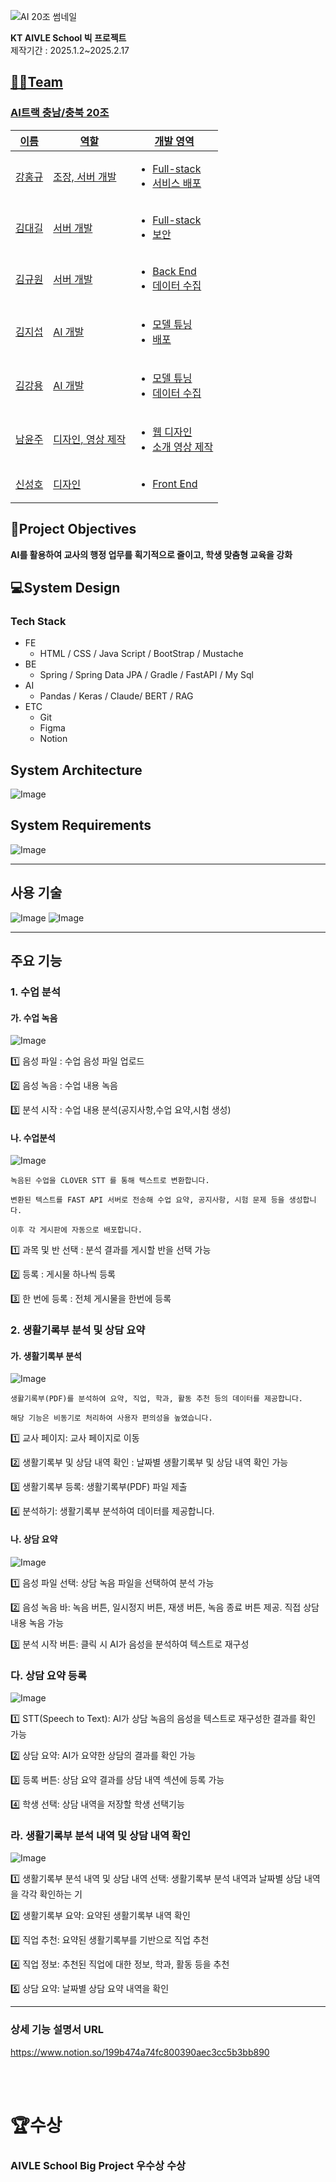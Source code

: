 ![AI 20조 썸네일](https://github.com/user-attachments/assets/751af4bc-d885-40b9-95b4-aeda6d770586)


**KT AIVLE School 빅 프로젝트**
<br>
제작기간 : 2025.1.2~2025.2.17


## <u>👨‍🔧Team
 ### AI트랙 충남/충북 20조
<table>
    <thead>
        <tr>
            <th>이름</th>
            <th>역할</th>
            <th>개발 영역</th>
        </tr>
    </thead>
    <tbody>
      <tr>
            <td>강홍규</td>
            <td>  
                조장, 서버 개발
            </td>
            <td>
              <ul>
                  <li>Full-stack</li>
                  <li>서비스 배포</li>
              </ul>
            </td>
        </tr>
        <tr>
            <td>김대길</td>
            <td>  
               서버 개발
            </td>
            <td>
              <ul>
                  <li>Full-stack</li>
                  <li>보안</li>
              </ul>
            </td>
        </tr>
        <tr>
            <td>김규원</td>
            <td>  
                서버 개발
            </td>
            <td>
              <ul>
                  <li>Back End</li>
                  <li>데이터 수집</li>
              </ul>
            </td>
        </tr>
        <tr>
            <td>김지섭</td>
            <td>  
                AI 개발
            </td>
            <td>
              <ul>
                  <li>모델 튜닝</li>
                  <li>배포</li>
              </ul>
            </td>
        </tr>
        <tr>
          <td>김강용</td>
            <td>  
                 AI 개발
            </td>
            <td>
              <ul>
                  <li>모델 튜닝</li>
                  <li>데이터 수집</li>
              </ul>
            </td>
        </tr>
        <tr>
          <td>남윤주</td>
            <td>  
                디자인, 영상 제작
            </td>
            <td>
              <ul>
                  <li>웹 디자인</li>
                  <li>소개 영상 제작</li>
              </ul>
            </td>
        </tr>
      <tr>
          <td>신성호</td>
            <td>  
                디자인
            </td>
            <td>
              <ul>
                  <li>Front End</li>
              </ul>
            </td>
        </tr>
    </tbody>
</table>


## </u> 🧐Project Objectives
**AI를 활용하여 교사의 행정 업무를 획기적으로 줄이고, 학생 맞춤형 교육을 강화**



## </u> 💻System Design
 ### Tech Stack
- FE
    - HTML / CSS / Java Script / BootStrap / Mustache
- BE
    - Spring / Spring Data JPA / Gradle / FastAPI / My Sql
- AI
    - Pandas / Keras / Claude/ BERT / RAG
- ETC
    - Git
    - Figma
    - Notion
  
## System Architecture
![Image](https://github.com/user-attachments/assets/ba5bc215-fe7b-477e-a618-04d337b8322d)

 ## System Requirements
 ![Image](https://github.com/user-attachments/assets/d5cb4c78-565e-4043-8bef-257692ef497c)

*****

## 사용 기술
 ![Image](https://github.com/user-attachments/assets/60fbbead-0552-4254-ad12-90198979c64d)
 ![Image](https://github.com/user-attachments/assets/4e1260c5-3fe2-4e2a-bf01-9f55a60439db)

*****

## 주요 기능

### 1. 수업 분석

#### 가. 수업 녹음
![Image](https://github.com/user-attachments/assets/4854dcc3-307a-4912-a8c3-b9091779e82d)

1️⃣ 음성 파일 : 수업 음성 파일 업로드  

2️⃣ 음성 녹음 : 수업 내용 녹음

3️⃣ 분석 시작 : 수업 내용 분석(공지사항,수업 요약,시험 생성)

#### 나. 수업분석
![Image](https://github.com/user-attachments/assets/db7bc0ee-de1d-4e99-94ab-a1d254b041df)

```
녹음된 수업을 CLOVER STT 를 통해 텍스트로 변환합니다.

변환된 텍스트를 FAST API 서버로 전송해 수업 요약, 공지사항, 시험 문제 등을 생성합니다.

이후 각 게시판에 자동으로 배포합니다.
```

1️⃣ 과목 및 반 선택 : 분석 결과를 게시할 반을 선택 가능

2️⃣ 등록 : 게시물 하나씩 등록 

3️⃣ 한 번에 등록 :  전체 게시물을 한번에 등록

### 2. 생활기록부 분석 및 상담 요약

#### 가. 생활기록부 분석
![Image](https://github.com/user-attachments/assets/c9af9fed-9269-429b-a572-7f08c4057134)

```
생활기록부(PDF)를 분석하여 요약, 직업, 학과, 활동 추천 등의 데이터를 제공합니다.

해당 기능은 비동기로 처리하여 사용자 편의성을 높였습니다.
```

1️⃣ 교사 페이지: 교사 페이지로 이동

2️⃣ 생활기록부 및 상담 내역 확인 : 날짜별 생활기록부 및 상담 내역 확인 가능

3️⃣ 생활기록부 등록: 생활기록부(PDF) 파일 제출

4️⃣ 분석하기: 생활기록부 분석하여 데이터를 제공합니다.

#### 나. 상담 요약
![Image](https://github.com/user-attachments/assets/0c5b789f-e5b4-4a65-a121-7765b4eed09e)

1️⃣ 음성 파일 선택: 상담 녹음 파일을 선택하여 분석 가능

2️⃣ 음성 녹음 바: 녹음 버튼, 일시정지 버튼, 재생 버튼, 녹음 종료 버튼 제공. 직접 상담 내용 녹음 가능

3️⃣ 분석 시작 버튼: 클릭 시 AI가 음성을 분석하여 텍스트로 재구성

### 다. 상담 요약 등록
![Image](https://github.com/user-attachments/assets/2fa50579-3821-4370-bb88-76df21f62371)

1️⃣ STT(Speech to Text): AI가 상담 녹음의 음성을 텍스트로 재구성한 결과를 확인 가능

2️⃣ 상담 요약: AI가 요약한 상담의 결과를 확인 가능

3️⃣ 등록 버튼: 상담 요약 결과를 상담 내역 섹션에 등록 가능

4️⃣ 학생 선택: 상담 내역을 저장할 학생 선택기능

### 라. 생활기록부 분석 내역 및 상담 내역 확인
![Image](https://github.com/user-attachments/assets/1fe7f981-68aa-4981-93f6-6bdabaddd2ae)

1️⃣ 생활기록부 분석 내역 및 상담 내역 선택: 생활기록부 분석 내역과 날짜별 상담 내역을 각각 확인하는 기

2️⃣ 생활기록부 요약: 요약된 생활기록부 내역 확인

3️⃣ 직업 추천:  요약된 생활기록부를 기반으로 직업 추천

4️⃣ 직업 정보: 추천된 직업에 대한 정보, 학과, 활동 등을 추천

5️⃣ 상담 요약: 날짜별 상담 요약 내역을 확인

*************

 ### 상세 기능 설명서 URL
 https://www.notion.so/199b474a74fc800390aec3cc5b3bb890

<br>
<br>

 # 🏆수상
 ### AIVLE School Big Project 우수상 수상
 



 
